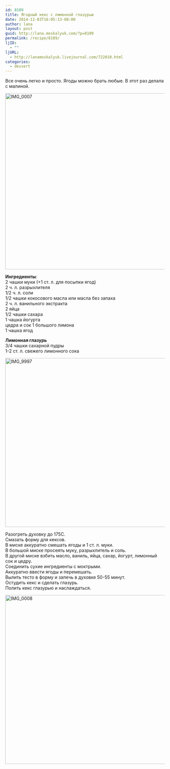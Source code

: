 ```yaml
---
id: 8109
title: Ягодный кекс с лимонной глазурью
date: 2014-12-03T16:05:13-08:00
author: lana
layout: post
guid: http://lana.moskalyuk.com/?p=8109
permalink: /recipe/8109/
ljID:
  - ""
ljURL:
  - http://lanamoskalyuk.livejournal.com/722010.html
categories:
  - dessert
---
```

Все очень легко и просто. Ягоды можно брать любые. В этот раз делала с малиной.

<img loading="lazy" src="https://farm8.staticflickr.com/7467/15754113990_0137cd04b4_c.jpg" alt="IMG_0007" width="800" height="557" /> 

**Ингредиенты**:  
2 чашки муки (+1 ст. л. для посыпки ягод)  
2 ч. л. разрыхлителя  
1/2 ч. л. соли  
1/2 чашки кокосового масла или масла без запаха  
2 ч. л. ванильного экстракта  
2 яйца  
1/2 чашки сахара  
1 чашка йогурта  
цедра и сок 1 большого лимона  
1 чашка ягод

**Лимонная глазурь**  
3/4 чашки сахарной пудры  
1-2 ст. л. свежего лимонного сока

<img loading="lazy" src="https://farm9.staticflickr.com/8623/15940730072_770513e469_c.jpg" alt="IMG_9997" width="800" height="534" /> 

Разогреть духовку до 175С.  
Смазать форму для кексов.  
В миске аккуратно смешать ягоды и 1 ст. л. муки.  
В большой миске просеять муку, разрыхлитель и соль.  
В другой миске взбить масло, ваниль, яйца, сахар, йогурт, лимонный сок и цедру.  
Соединить сухие ингредиенты с моктрыми.  
Аккуратно ввести ягоды и перемешать.  
Вылить тесто в форму и запечь в духовке 50-55 минут.  
Остудить кекс и сделать глазурь.  
Полить кекс глазурью и наслаждаться.

<img loading="lazy" src="https://farm8.staticflickr.com/7485/15941392235_dd79f1f9d2_c.jpg" alt="IMG_0008" width="800" height="534" />